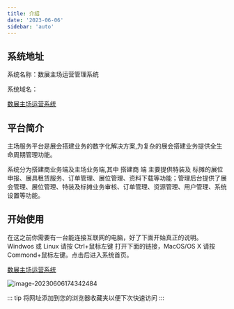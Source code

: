 ```yaml
---
title: 介绍
date: '2023-06-06'
sidebar: 'auto'
---
```


## 系统地址

系统名称：数展主场运营管理系统

系统域名：

[数展主场运营系统](https://builds.dataexpo.com.cn/login/home)

## 平台简介

主场服务平台是展会搭建业务的数字化解决方案,为复杂的展会搭建业务提供全生命周期管理功能。

系统分为搭建商业务端及主场业务端,其中 搭建商 端 主要提供特装及 标摊的展位申报、展具租赁服务、订单管理、展位管理、资料下载等功能；管理后台提供了展会管理、展位管理、特装及标摊业务审核、订单管理、资源管理、用户管理、系统设置等功能。

## 开始使用

在这之前你需要有一台能连接互联网的电脑，好了下面开始真正的说明。
Windwos 或 Linux 请按 Ctrl+鼠标左键 打开下面的链接，MacOS/OS X 请按 Commond+鼠标左键。点击后进入系统首页。

[数展主场运营系统](https://builds.dataexpo.com.cn/login/home)

![image-20230606174342484](https://test-md.obs.cn-south-1.myhuaweicloud.com/img/apple/202306061743535.png)

::: tip
将网址添加到您的浏览器收藏夹以便下次快速访问
:::
